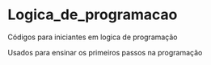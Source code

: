 # Logica_de_programacao
 Códigos para iniciantes em logica de programação 

Usados para ensinar os primeiros passos na programação 
